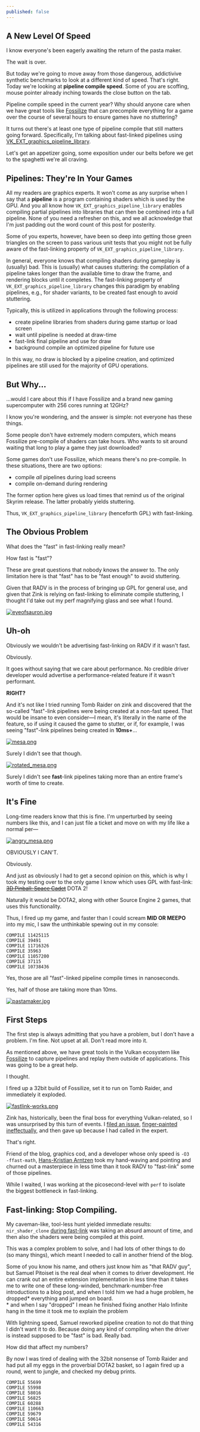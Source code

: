 ```yaml
---
published: false
---
```

## A New Level Of Speed

I know everyone's been eagerly awaiting the return of the pasta maker.

The wait is over.

But today we're going to move away from those dangerous, addictivive synthetic benchmarks to look at a different kind of speed. That's right. Today we're looking at **pipeline compile speed**. Some of you are scoffing, mouse pointer already inching towards the close button on the tab.

Pipeline compile speed in the current year? Why should anyone care when we have great tools like [Fossilize](https://github.com/ValveSoftware/Fossilize/) that can precompile everything for a game over the course of several hours to ensure games have no stuttering?

It turns out there's at least one type of pipeline compile that still matters going forward. Specifically, I'm talking about fast-linked pipelines using [VK_EXT_graphics_pipeline_library](https://registry.khronos.org/vulkan/specs/1.3-extensions/man/html/VK_EXT_graphics_pipeline_library.html).

Let's get an appetizer going, some exposition under our belts before we get to the spaghetti we're all craving.

## Pipelines: They're In Your Games
All my readers are graphics experts. It won't come as any surprise when I say that a **pipeline** is a program containing shaders which is used by the GPU. And you all know how `VK_EXT_graphics_pipeline_library` enables compiling partial pipelines into libraries that can then be combined into a full pipeline. None of you need a refresher on this, and we all acknowledge that I'm just padding out the word count of this post for posterity.

Some of you experts, however, have been so deep into getting those green triangles on the screen to pass various unit tests that you might not be fully aware of the fast-linking property of `VK_EXT_graphics_pipeline_library`.

In general, everyone knows that compiling shaders during gameplay is (usually) bad. This is (usually) what causes stuttering: the compilation of a pipeline takes longer than the available time to draw the frame, and rendering blocks until it completes. The fast-linking property of `VK_EXT_graphics_pipeline_library` changes this paradigm by enabling pipelines, e.g., for shader variants, to be created fast enough to avoid stuttering.

Typically, this is utilized in applications through the following process:
* create pipeline libraries from shaders during game startup or load screen
* wait until pipeline is needed at draw-time
* fast-link final pipeline and use for draw
* background compile an optimized pipeline for future use

In this way, no draw is blocked by a pipeline creation, and optimized pipelines are still used for the majority of GPU operations.

## But Why...
...would I care about this if I have Fossilize and a brand new gaming supercomputer with 256 cores running at 12GHz?

I know you're wondering, and the answer is simple: not everyone has these things.

Some people don't have extremely modern computers, which means Fossilize pre-compile of shaders can take hours. Who wants to sit around waiting that long to play a game they just downloaded?

Some games don't use Fossilize, which means there's no pre-compile. In these situations, there are two options:
* compile *all* pipelines during load screens
* compile on-demand during rendering

The former option here gives us load times that remind us of the original Skyrim release. The latter probably yields stuttering.

Thus, `VK_EXT_graphics_pipeline_library` (henceforth GPL) with fast-linking.

## The Obvious Problem
What does the "fast" in fast-linking really mean?

How fast is "fast"?

These are great questions that nobody knows the answer to. The only limitation here is that "fast" has to be "fast enough" to avoid stuttering.

Given that RADV is in the process of bringing up GPL for general use, and given that Zink is relying on fast-linking to eliminate compile stuttering, I thought I'd take out my perf magnifying glass and see what I found.

[![eyeofsauron.jpg]({{site.url}}/assets/eyeofsauron.jpg)]({{site.url}}/assets/eyeofsauron.jpg)

## Uh-oh
Obviously we wouldn't be advertising fast-linking on RADV if it wasn't fast.

Obviously.

It goes without saying that we care about performance. No credible driver developer would advertise a performance-related feature if it wasn't performant.

**RIGHT?**

And it's not like I tried running Tomb Raider on zink and discovered that the so-called "fast"-link pipelines were being created at a non-fast speed. That would be insane to even consider—I mean, it's literally in the name of the feature, so if using it caused the game to stutter, or if, for example, I was seeing "fast"-link pipelines being created in **10ms+**...

[![mesa.png]({{site.url}}/assets/mesa.png)]({{site.url}}/assets/mesa.png)

Surely I didn't see that though.

[![rotated_mesa.png]({{site.url}}/assets/rotated_mesa.png)]({{site.url}}/assets/rotated_mesa.png)

Surely I didn't see **fast**-link pipelines taking more than an entire frame's worth of time to create.

## It's Fine
Long-time readers know that this is fine. I'm unperturbed by seeing numbers like this, and I can just file a ticket and move on with my life like a normal per—

[![angry_mesa.png]({{site.url}}/assets/angry_mesa.png)]({{site.url}}/assets/angry_mesa.png)

OBVIOUSLY I CAN'T.

Obviously.

And just as obviously I had to get a second opinion on this, which is why I took my testing over to the only game I know which uses GPL with fast-link: ~~[3D Pinball: Space Cadet](https://apps.microsoft.com/store/detail/3d-pinball---space-cadet/9MT92DXZJ11R)~~ DOTA 2!

Naturally it would be DOTA2, along with other Source Engine 2 games, that uses this functionality.

Thus, I fired up my game, and faster than I could scream **MID OR MEEPO** into my mic, I saw the unthinkable spewing out in my console:

```
COMPILE 11425115
COMPILE 39491
COMPILE 11716326
COMPILE 35963
COMPILE 11057200
COMPILE 37115
COMPILE 10738436
```

Yes, those are all "fast"-linked pipeline compile times in nanoseconds.

Yes, half of those are taking more than 10ms.

[![pastamaker.jpg]({{site.url}}/assets/pastamaker.jpg)]({{site.url}}/assets/pastamaker.jpg)

## First Steps
The first step is always admitting that you have a problem, but I don't have a problem. I'm fine. Not upset at all. Don't read more into it.

As mentioned above, we have great tools in the Vulkan ecosystem like [Fossilize](https://github.com/ValveSoftware/Fossilize/) to capture pipelines and replay them outside of applications. This was going to be a great help.

I thought.

I fired up a 32bit build of Fossilize, set it to run on Tomb Raider, and immediately it exploded.

[![fastlink-works.png]({{site.url}}/assets/fastlink/fastlink-works.png)]({{site.url}}/assets/fastlink/fastlink-works.png)

Zink has, historically, been the final boss for everything Vulkan-related, so I was unsurprised by this turn of events. I [filed an issue](https://github.com/ValveSoftware/Fossilize/issues/213), [finger-painted ineffectually](https://github.com/ValveSoftware/Fossilize/pull/214), and then gave up because I had called in the expert.

That's right.

Friend of the blog, graphics cod, and a developer whose only speed is `-O3 -ffast-math`, [Hans-Kristian Arntzen](https://themaister.net) took my hand-waving and pointing and churned out a masterpiece in less time than it took RADV to "fast-link" some of those pipelines.

While I waited, I was working at the picosecond-level with `perf` to isolate the biggest bottleneck in fast-linking.

## Fast-linking: Stop Compiling.
My caveman-like, tool-less hunt yielded immediate results: `nir_shader_clone` [during fast-link](https://gitlab.freedesktop.org/mesa/mesa/-/blob/b97fee432c23435bc6c6ef3f27af54c2538cc36b/src/amd/vulkan/radv_pipeline.c#L3123) was taking an absurd amount of time, and then also the shaders were being compiled at this point.

This was a complex problem to solve, and I had lots of other things to do (so many things), which meant I needed to call in another friend of the blog.

Some of you know his name, and others just know him as "that RADV guy", but Samuel Pitoiset is the real deal when it comes to driver development. He can crank out an entire extension implementation in less time than it takes me to write one of these long-winded, benchmark-number-free introductions to a blog post, and when I told him we had a huge problem, he dropped\* everything and jumped on board.\
\* and when I say "dropped" I mean he finished fixing another Halo Infinite hang in the time it took me to explain the problem

With lightning speed, Samuel reworked pipeline creation to not do that thing I didn't want it to do. Because doing any kind of compiling when the driver is instead supposed to be "fast" is bad. Really bad.

How did that affect my numbers?

By now I was tired of dealing with the 32bit nonsense of Tomb Raider and had put all my eggs in the proverbial DOTA2 basket, so I again fired up a round, went to jungle, and checked my debug prints.

```
COMPILE 55699
COMPILE 55998
COMPILE 58016
COMPILE 56825
COMPILE 60288
COMPILE 110663
COMPILE 59679
COMPILE 50614
COMPILE 54316
```


